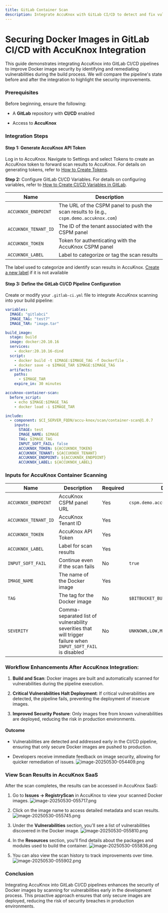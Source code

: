 ```yaml
---
title: GitLab Container Scan
description: Integrate AccuKnox with GitLab CI/CD to detect and fix vulnerabilities in Docker images before deployment from code to cloud.
---
```


# Securing Docker Images in GitLab CI/CD with AccuKnox Integration

This guide demonstrates integrating AccuKnox into GitLab CI/CD pipelines to improve Docker image security by identifying and remediating vulnerabilities during the build process. We will compare the pipeline's state before and after the integration to highlight the security improvements.

### Prerequisites

Before beginning, ensure the following:

- A **GitLab** repository with **CI/CD** enabled

- Access to **AccuKnox**

### Integration Steps

#### Step 1: Generate AccuKnox API Token

Log in to AccuKnox. Navigate to Settings and select Tokens to create an AccuKnox token to forward scan results to AccuKnox. For details on generating tokens, refer to [How to Create Tokens](https://help.accuknox.com/how-to/how-to-create-tokens/?h=token "https://help.accuknox.com/how-to/how-to-create-tokens/?h=token").

**Step 2:** Configure GitLab CI/CD Variables. For details on configuring variables, refer to [How to Create CI/CD Variables in GitLab](https://docs.gitlab.com/ee/ci/variables/ "https://docs.gitlab.com/ee/ci/variables/").

| **Name**             | **Description**                                                                        |
| -------------------- | -------------------------------------------------------------------------------------- |
| `ACCUKNOX_ENDPOINT`  | The URL of the CSPM panel to push the scan results to (e.g., `cspm.demo.accuknox.com`) |
| `ACCUKNOX_TENANT_ID` | The ID of the tenant associated with the CSPM panel                                    |
| `ACCUKNOX_TOKEN`     | Token for authenticating with the AccuKnox CSPM panel                                  |
| `ACCUKNOX_LABEL`     | Label to categorize or tag the scan results                                            |

The label used to categorize and identify scan results in AccuKnox. [Create a new label](https://help.accuknox.com/how-to/how-to-create-labels/ "https://help.accuknox.com/how-to/how-to-create-labels/") if it is not available

#### Step 3: Define the GitLab CI/CD Pipeline Configuration

Create or modify your `.gitlab-ci.yml` file to integrate AccuKnox scanning into your build pipeline:

```yaml
variables:
  IMAGE: "gitlabci"
  IMAGE_TAG: "test7"
  IMAGE_TAR: "image.tar"

build_image:
  stage: build
  image: docker:20.10.16
  services:
    - docker:20.10.16-dind
  script:
    - docker build -t $IMAGE:$IMAGE_TAG -f Dockerfile .
    - docker save -o $IMAGE_TAR $IMAGE:$IMAGE_TAG
  artifacts:
    paths:
      - $IMAGE_TAR
    expire_in: 30 minutes

accuknox-container-scan:
  before_script:
    - echo $IMAGE:$IMAGE_TAG
    - docker load -i $IMAGE_TAR

include:
  - component: $CI_SERVER_FQDN/accu-knox/scan/container-scan@1.0.7
    inputs:
      STAGE: test
      IMAGE_NAME: $IMAGE
      TAG: $IMAGE_TAG
      INPUT_SOFT_FAIL: false
      ACCUKNOX_TOKEN: ${ACCUKNOX_TOKEN}
      ACCUKNOX_TENANT: ${ACCUKNOX_TENANT}
      ACCUKNOX_ENDPOINT: ${ACCUKNOX_ENDPOINT}
      ACCUKNOX_LABEL: ${ACCUKNOX_LABEL}
```

### Inputs for AccuKnox Container Scanning

| **Name**             | **Description**                                                                                               | **Required** | **Default**                        |
| -------------------- | ------------------------------------------------------------------------------------------------------------- | ------------ | ---------------------------------- |
| `ACCUKNOX_ENDPOINT`  | AccuKnox CSPM panel URL                                                                                       | Yes          | `cspm.demo.accuknox.com`           |
| `ACCUKNOX_TENANT_ID` | AccuKnox Tenant ID                                                                                            | Yes          |                                    |
| `ACCUKNOX_TOKEN`     | AccuKnox API Token                                                                                            | Yes          |                                    |
| `ACCUKNOX_LABEL`     | Label for scan results                                                                                        | Yes          |                                    |
| `INPUT_SOFT_FAIL`    | Continue even if the scan fails                                                                               | No           | `true`                             |
| `IMAGE_NAME`         | The name of the Docker image                                                                                  | Yes          |                                    |
| `TAG`                | The tag for the Docker image                                                                                  | No           | `$BITBUCKET_BUILD_NUMBER`          |
| `SEVERITY`           | Comma-separated list of vulnerability severities that will trigger failure when `INPUT_SOFT_FAIL` is disabled | No           | `UNKNOWN,LOW,MEDIUM,HIGH,CRITICAL` |

### Workflow Enhancements After AccuKnox Integration:

1. **Build and Scan**: Docker images are built and automatically scanned for vulnerabilities during the pipeline execution.

2. **Critical Vulnerabilities Halt Deployment**: If critical vulnerabilities are detected, the pipeline fails, preventing the deployment of insecure images.

3. **Improved Security Posture**: Only images free from known vulnerabilities are deployed, reducing the risk in production environments.

#### Outcome

- Vulnerabilities are detected and addressed early in the CI/CD pipeline, ensuring that only secure Docker images are pushed to production.

- Developers receive immediate feedback on image security, allowing for quicker remediation of issues.
  ![image-20250530-054409.png](./images/gitlab-container-scan/1.png)

### View Scan Results in AccuKnox SaaS

After the scan completes, the results can be accessed in AccuKnox SaaS:

1.  Go to **Issues → RegistryScan** in AccuKnox to view your scanned Docker images.
    ![image-20250530-055717.png](./images/gitlab-container-scan/2.png)

2.  Click on the image name to access detailed metadata and scan results.
    ![image-20250530-055745.png](./images/gitlab-container-scan/3.png)

3.  Under the **Vulnerabilities** section, you'll see a list of vulnerabilities discovered in the Docker image.
    ![image-20250530-055810.png](./images/gitlab-container-scan/4.png)

4.  In the **Resources** section, you'll find details about the packages and modules used to build the container.
    ![image-20250530-055836.png](./images/gitlab-container-scan/5.png)

5.  You can also view the scan history to track improvements over time.
    ![image-20250530-055902.png](./images/gitlab-container-scan/6.png)

### Conclusion

Integrating AccuKnox into GitLab CI/CD pipelines enhances the security of Docker images by scanning for vulnerabilities early in the development process. This proactive approach ensures that only secure images are deployed, reducing the risk of security breaches in production environments.
